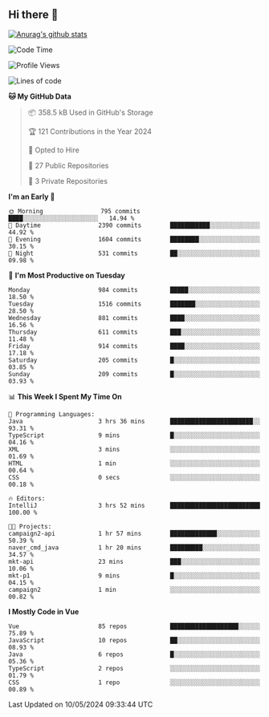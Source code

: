 ## Hi there 👋

[![Anurag's github stats](https://github-readme-stats.vercel.app/api?username=Songwonseok)](https://github.com/anuraghazra/github-readme-stats)



<!--START_SECTION:waka-->
![Code Time](http://img.shields.io/badge/Code%20Time-2%2C826%20hrs%2022%20mins-blue)

![Profile Views](http://img.shields.io/badge/Profile%20Views-0-blue)

![Lines of code](https://img.shields.io/badge/From%20Hello%20World%20I%27ve%20Written-34.8%20million%20lines%20of%20code-blue)

**🐱 My GitHub Data** 

> 📦 358.5 kB Used in GitHub's Storage 
 > 
> 🏆 121 Contributions in the Year 2024
 > 
> 💼 Opted to Hire
 > 
> 📜 27 Public Repositories 
 > 
> 🔑 3 Private Repositories 
 > 
**I'm an Early 🐤** 

```text
🌞 Morning                795 commits         ████░░░░░░░░░░░░░░░░░░░░░   14.94 % 
🌆 Daytime                2390 commits        ███████████░░░░░░░░░░░░░░   44.92 % 
🌃 Evening                1604 commits        ████████░░░░░░░░░░░░░░░░░   30.15 % 
🌙 Night                  531 commits         ██░░░░░░░░░░░░░░░░░░░░░░░   09.98 % 
```
📅 **I'm Most Productive on Tuesday** 

```text
Monday                   984 commits         █████░░░░░░░░░░░░░░░░░░░░   18.50 % 
Tuesday                  1516 commits        ███████░░░░░░░░░░░░░░░░░░   28.50 % 
Wednesday                881 commits         ████░░░░░░░░░░░░░░░░░░░░░   16.56 % 
Thursday                 611 commits         ███░░░░░░░░░░░░░░░░░░░░░░   11.48 % 
Friday                   914 commits         ████░░░░░░░░░░░░░░░░░░░░░   17.18 % 
Saturday                 205 commits         █░░░░░░░░░░░░░░░░░░░░░░░░   03.85 % 
Sunday                   209 commits         █░░░░░░░░░░░░░░░░░░░░░░░░   03.93 % 
```


📊 **This Week I Spent My Time On** 

```text
💬 Programming Languages: 
Java                     3 hrs 36 mins       ███████████████████████░░   93.31 % 
TypeScript               9 mins              █░░░░░░░░░░░░░░░░░░░░░░░░   04.16 % 
XML                      3 mins              ░░░░░░░░░░░░░░░░░░░░░░░░░   01.69 % 
HTML                     1 min               ░░░░░░░░░░░░░░░░░░░░░░░░░   00.64 % 
CSS                      0 secs              ░░░░░░░░░░░░░░░░░░░░░░░░░   00.18 % 

🔥 Editors: 
IntelliJ                 3 hrs 52 mins       █████████████████████████   100.00 % 

🐱‍💻 Projects: 
campaign2-api            1 hr 57 mins        █████████████░░░░░░░░░░░░   50.39 % 
naver_cmd_java           1 hr 20 mins        █████████░░░░░░░░░░░░░░░░   34.57 % 
mkt-api                  23 mins             ███░░░░░░░░░░░░░░░░░░░░░░   10.06 % 
mkt-p1                   9 mins              █░░░░░░░░░░░░░░░░░░░░░░░░   04.15 % 
campaign2                1 min               ░░░░░░░░░░░░░░░░░░░░░░░░░   00.82 % 
```

**I Mostly Code in Vue** 

```text
Vue                      85 repos            ███████████████████░░░░░░   75.89 % 
JavaScript               10 repos            ██░░░░░░░░░░░░░░░░░░░░░░░   08.93 % 
Java                     6 repos             █░░░░░░░░░░░░░░░░░░░░░░░░   05.36 % 
TypeScript               2 repos             ░░░░░░░░░░░░░░░░░░░░░░░░░   01.79 % 
CSS                      1 repo              ░░░░░░░░░░░░░░░░░░░░░░░░░   00.89 % 
```




 Last Updated on 10/05/2024 09:33:44 UTC
<!--END_SECTION:waka-->
